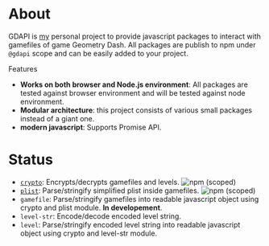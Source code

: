 # About
GDAPI is [my](https://github.com/Quasar-Kim) personal project to provide javascript packages to interact with gamefiles of game Geometry Dash.
All packages are publish to npm under `@gdapi` scope and can be easily added to your project.

Features
- **Works on both browser and Node.js environment**: All packages are tested against browser environment and will be tested against node environment.
- **Modular architecture**: this project consists of various small packages instead of a giant one.
- **modern javascript**: Supports Promise API.

# Status
- [`crypto`](https://github.com/gdapi/crypto): Encrypts/decrypts gamefiles and levels. ![npm (scoped)](https://img.shields.io/npm/v/@gdapi/crypto?style=flat-square)
- [`plist`](https://github.com/gdapi/plist): Parse/stringify simplified plist inside gamefiles. ![npm (scoped)](https://img.shields.io/npm/v/@gdapi/plist?style=flat-square)
- `gamefile`: Parse/stringify gamefiles into readable javascript object using crypto and plist module. **In developement**.
- `level-str`: Encode/decode encoded level string.
- `level`: Parse/stringify encoded level string into readable javascript object using crypto and level-str module.

